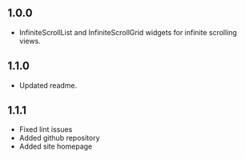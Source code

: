 ## 1.0.0

* InfiniteScrollList and InfiniteScrollGrid widgets for infinite scrolling views. 

## 1.1.0

* Updated readme. 

## 1.1.1

* Fixed lint issues
* Added github repository
* Added site homepage
